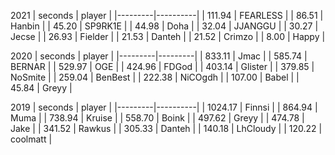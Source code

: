 
2021
 | seconds | player   |
|---------|----------|
|  111.94 | FEARLESS |
|   86.51 | Hanbin   |
|   45.20 | SP9RK1E  |
|   44.98 | Doha     |
|   32.04 | JJANGGU  |
|   30.27 | Jecse    |
|   26.93 | Fielder  |
|   21.53 | Danteh   |
|   21.52 | Crimzo   |
|    8.00 | Happy    |

2020
 | seconds | player  |
|---------|---------|
|  833.11 | Jmac    |
|  585.74 | BERNAR  |
|  529.97 | OGE     |
|  424.96 | FDGod   |
|  403.14 | Glister |
|  379.85 | NoSmite |
|  259.04 | BenBest |
|  222.38 | NiCOgdh |
|  107.00 | Babel   |
|   45.84 | Greyy   |

2019
 | seconds | player   |
|---------|----------|
| 1024.17 | Finnsi   |
|  864.94 | Muma     |
|  738.94 | Kruise   |
|  558.70 | Boink    |
|  497.62 | Greyy    |
|  474.78 | Jake     |
|  341.52 | Rawkus   |
|  305.33 | Danteh   |
|  140.18 | LhCloudy |
|  120.22 | coolmatt |
